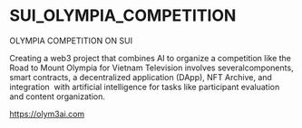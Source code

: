 # SUI_OLYMPIA_COMPETITION
OLYMPIA COMPETITION ON SUI

Creating a web3 project that combines AI to ​organize a competition
like the Road to Mount ​Olympia for Vietnam Television involves several ​components, 
smart contracts, a decentralized ​application (DApp), NFT Archive, and integration ​
with artificial intelligence for tasks like participant ​evaluation and content organization.


https://olym3ai.com
